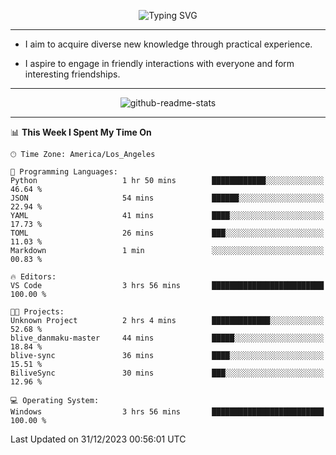 <p align="center">
  <img src="https://readme-typing-svg.demolab.com?font=Fira+Code&weight=500&size=32&duration=2500&pause=1600&center=true&vCenter=true&random=false&width=1024&height=64&lines=Hi+there+%F0%9F%91%8B;I'm+delighted+you+could+make+it+here+%F0%9F%8E%89;I'm+Harry%2C+a+college+student+still+finding+my+way" alt="Typing SVG" />
</p>


---


- I aim to acquire diverse new knowledge through practical experience.

- I aspire to engage in friendly interactions with everyone and form interesting friendships.


---


<p align="center">
  <img src="https://github-readme-stats.vercel.app/api?username=Harry-Jing&show_icons=true" alt="github-readme-stats"/>
</p>


---

<!--START_SECTION:waka-->
📊 **This Week I Spent My Time On** 

```text
🕑︎ Time Zone: America/Los_Angeles

💬 Programming Languages: 
Python                   1 hr 50 mins        ████████████░░░░░░░░░░░░░   46.64 % 
JSON                     54 mins             ██████░░░░░░░░░░░░░░░░░░░   22.94 % 
YAML                     41 mins             ████░░░░░░░░░░░░░░░░░░░░░   17.73 % 
TOML                     26 mins             ███░░░░░░░░░░░░░░░░░░░░░░   11.03 % 
Markdown                 1 min               ░░░░░░░░░░░░░░░░░░░░░░░░░   00.83 % 

🔥 Editors: 
VS Code                  3 hrs 56 mins       █████████████████████████   100.00 % 

🐱‍💻 Projects: 
Unknown Project          2 hrs 4 mins        █████████████░░░░░░░░░░░░   52.68 % 
blive_danmaku-master     44 mins             █████░░░░░░░░░░░░░░░░░░░░   18.84 % 
blive-sync               36 mins             ████░░░░░░░░░░░░░░░░░░░░░   15.51 % 
BiliveSync               30 mins             ███░░░░░░░░░░░░░░░░░░░░░░   12.96 % 

💻 Operating System: 
Windows                  3 hrs 56 mins       █████████████████████████   100.00 % 
```


 Last Updated on 31/12/2023 00:56:01 UTC
<!--END_SECTION:waka-->
